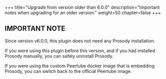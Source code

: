 +++
title="Upgrade from version older than 6.0.0"
description="Important notes when upgrading for an older version."
weight=50
chapter=false
+++

## IMPORTANT NOTE

Since version v6.0.0, this plugin does not need any Prosody installation.

If you were using this plugin before this version, and if you had installed Prosody manually, you can safely uninstall Prosody.

If you were using the custom Peertube docker image that is embedding Prosody, you can switch back to the official Peertube image.
